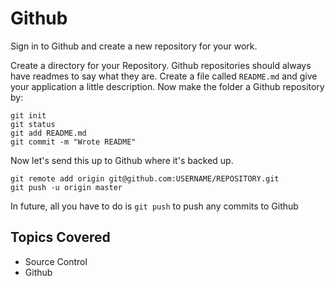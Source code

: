 # Github

Sign in to Github and create a new repository for your work.

Create a directory for your Repository. Github repositories should always have readmes to say what they are. Create a file called ```README.md``` and give your application a little description. Now make the folder a Github repository by:

```
git init
git status
git add README.md
git commit -m "Wrote README"
```

Now let's send this up to Github where it's backed up.

```
git remote add origin git@github.com:USERNAME/REPOSITORY.git
git push -u origin master
```

In future, all you have to do is `git push` to push any commits to Github

## Topics Covered

* Source Control
* Github
